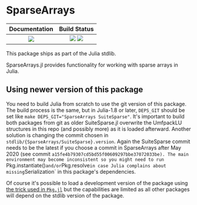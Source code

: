 # SparseArrays

| **Documentation**                                                 | **Build Status**                                                                                |
|:-----------------------------------------------------------------:|:-----------------------------------------------------------------------------------------------:|
|  [![][docs-img]][docs-url] | [![][ci-img]][ci-url] [![][codecov-img]][codecov-url] |

[docs-img]: https://img.shields.io/badge/docs-blue.svg
[docs-url]: https://sparsearrays.juliasparse.org/dev/

[docs-v1-img]: https://img.shields.io/badge/docs-v1-blue.svg
[docs-v1-url]: https://sparsearrays.juliasparse.org/v1/

[ci-img]: https://github.com/JuliaSparse/sparsearrays.jl/workflows/CI/badge.svg?branch=main
[ci-url]: https://github.com/JuliaSparse/sparsearrays.jl/actions?query=workflow%3A%22CI%22

[codecov-img]: https://codecov.io/gh/JuliaSparse/sparsearrays.jl/branch/main/graph/badge.svg
[codecov-url]: https://codecov.io/gh/JuliaSparse/sparsearrays.jl

This package ships as part of the Julia stdlib.

SparseArrays.jl provides functionality for working with sparse arrays in Julia.

## Using newer version of this package

You need to build Julia from scratch to use the git version of this package. The build process is the same, but in Julia-1.8 or later, `DEPS_GIT` should be set like `make DEPS_GIT="SparseArrays SuiteSparse"`. It's important to build both packages from git as older SuiteSparse.jl overwrite the UmfpackLU structures in this repo (and possibly more) as it is loaded afterward. Another solution is changing the commit chosen in `stdlib/{SparseArrays/SuiteSparse}.version`. Again the SuiteSparse commit needs to be the latest if you choose a commit in SparseArrays after May 2020 (see commit `a15fe4b79307cd5bd55f00609297bbe37072033be). The main environment may become inconsistent so you might need to run `Pkg.instantiate()` and/or `Pkg.resolve` in case Julia complains about missing `Serialization` in this package's dependencies.


Of course it's possible to load a development version of the package using [the trick used in `Pkg.jl`](https://github.com/JuliaLang/Pkg.jl) but the capabilities are limited as all other packages will depend on the stdlib version of the package.
